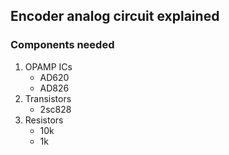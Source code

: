 ## Encoder analog circuit explained

### Components needed 
  1. OPAMP ICs
      - AD620
      - AD826
  2. Transistors
      - 2sc828
  3. Resistors
      - 10k
      - 1k
     
